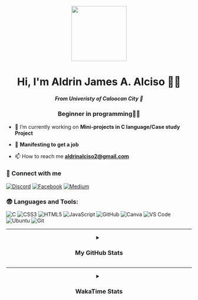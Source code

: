 
<div align="center">
  <img height="150" src="https://miro.medium.com/v2/1*tGHAV9yItR_FISNYM7HGqQ.gif"  />
</div>

<h1 align="center">Hi, I'm Aldrin James A. Alciso 👨‍💻</h1>
<h5 align="center">From Univeristy of Caloocan City 🏫</h1>
<h3 align="center">Beginner in programming🥀💔</h3>


- 🤗 I’m currently working on **Mini-projects in C language/Case study Project**

- 🤞 **Manifesting to get a job**

- 📫 How to reach me **aldrinalciso2@gmail.com**


### 🤝 Connect with me

[![Discord](https://img.shields.io/badge/Discord-5865F2?style=for-the-badge&logo=discord&logoColor=white)](https://discord.com/users/drin0_o)
[![Facebook](https://img.shields.io/badge/Facebook-1877F2?style=for-the-badge&logo=facebook&logoColor=white)](https://web.facebook.com/aldrin.alciso.2024)
[![Medium](https://img.shields.io/badge/Medium-12100E?style=for-the-badge&logo=medium&logoColor=white)](https://medium.com/@liohaym)

</p>

### 😨 Languages and Tools:

![C](https://img.shields.io/badge/C-00599C?style=for-the-badge&logo=c&logoColor=white)
![CSS3](https://img.shields.io/badge/CSS3-1572B6?style=for-the-badge&logo=css3&logoColor=white)
![HTML5](https://img.shields.io/badge/HTML5-E34F26?style=for-the-badge&logo=html5&logoColor=white)
![JavaScript](https://img.shields.io/badge/JavaScript-F7DF1E?style=for-the-badge&logo=javascript&logoColor=black)
![GitHub](https://img.shields.io/badge/GitHub-181717?style=for-the-badge&logo=github&logoColor=white)
![Canva](https://img.shields.io/badge/Canva-00C4CC?style=for-the-badge&logo=canva&logoColor=white)
![VS Code](https://img.shields.io/badge/VS%20Code-007ACC?style=for-the-badge&logo=visual-studio-code&logoColor=white)
![Ubuntu](https://img.shields.io/badge/Ubuntu-E95420?style=for-the-badge&logo=ubuntu&logoColor=white)
![Git](https://img.shields.io/badge/Git-F05032?style=for-the-badge&logo=git&logoColor=white)




---

<div align="center">
<details align="center">
  <summary> <h3>My GitHub Stats</h3> </summary>

[![Frtzhahn's github activity graph](https://github-readme-activity-graph.vercel.app/graph?username=Frtzhahn&theme=react)](https://github.com/ashutosh00710/github-readme-activity-graph)

  <img width="400" src="https://github-readme-stats.vercel.app/api?username=frtzhahn&show_icons=true&theme=react&hide_border=true&bg_color=0d1117"  />  
  <img width="425" src="https://streak-stats.demolab.com?user=frtzhahn&theme=react&hide_border=true&background=0d1117"  />  
  <img width="400" src="https://github-readme-stats.vercel.app/api/top-langs/?username=frtzhahn&layout=compact&theme=react&hide=Jupyter%20Notebook&hide_border=true&bg_color=0d1117"  />  
</div>
</details>


---  

<div align="center">
<details align="center">
  <summary><h3>WakaTime Stats</h3></summary>

<!--START_SECTION:waka-->
![Code Time](http://img.shields.io/badge/Code%20Time-25%20hrs%2037%20mins-blue)

![Lines of code](https://img.shields.io/badge/From%20Hello%20World%20I%27ve%20Written-15.4%20thousand%20lines%20of%20code-blue)

**I'm a Night 🦉** 

```text
🌞 Morning                60 commits          ███░░░░░░░░░░░░░░░░░░░░░░   12.66 % 
🌆 Daytime                94 commits          █████░░░░░░░░░░░░░░░░░░░░   19.83 % 
🌃 Evening                233 commits         ████████████░░░░░░░░░░░░░   49.16 % 
🌙 Night                  87 commits          █████░░░░░░░░░░░░░░░░░░░░   18.35 % 
```
📅 **I'm Most Productive on Saturday** 

```text
Monday                   14 commits          █░░░░░░░░░░░░░░░░░░░░░░░░   02.95 % 
Tuesday                  17 commits          █░░░░░░░░░░░░░░░░░░░░░░░░   03.59 % 
Wednesday                11 commits          █░░░░░░░░░░░░░░░░░░░░░░░░   02.32 % 
Thursday                 16 commits          █░░░░░░░░░░░░░░░░░░░░░░░░   03.38 % 
Friday                   134 commits         ███████░░░░░░░░░░░░░░░░░░   28.27 % 
Saturday                 171 commits         █████████░░░░░░░░░░░░░░░░   36.08 % 
Sunday                   111 commits         ██████░░░░░░░░░░░░░░░░░░░   23.42 % 
```


📊 **This Week I Spent My Time On** 

```text
💬 Programming Languages: 
C                        2 hrs 12 mins       █████████████████████░░░░   85.88 % 
Markdown                 7 mins              █░░░░░░░░░░░░░░░░░░░░░░░░   04.63 % 
Makefile                 5 mins              █░░░░░░░░░░░░░░░░░░░░░░░░   03.27 % 
Text                     3 mins              █░░░░░░░░░░░░░░░░░░░░░░░░   02.52 % 
Other                    3 mins              █░░░░░░░░░░░░░░░░░░░░░░░░   02.46 % 

🔥 Editors: 
VS Code                  2 hrs 34 mins       █████████████████████████   100.00 % 

🐱‍💻 Projects: 
c.lang.practices         1 hr 17 mins        █████████████░░░░░░░░░░░░   50.03 % 
success                  1 hr 3 mins         ██████████░░░░░░░░░░░░░░░   41.43 % 
SmartTasker              6 mins              █░░░░░░░░░░░░░░░░░░░░░░░░   04.37 % 
library-reservation-v1   6 mins              █░░░░░░░░░░░░░░░░░░░░░░░░   04.17 % 

💻 Operating System: 
Linux                    2 hrs 34 mins       █████████████████████████   100.00 % 
```


<!--END_SECTION:waka-->


<div align="center">
<img height="500"src="https://media.tenor.com/q5JB-FKUvSIAAAAM/queendugif-peace.gif"/>
</div>


</details>





